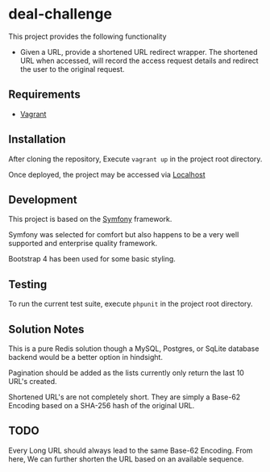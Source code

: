 # deal-challenge

This project provides the following functionality

* Given a URL, provide a shortened URL redirect wrapper. The shortened URL when accessed, will record the access request details and redirect the user to the original request. 
 
## Requirements

* [Vagrant](https://www.vagrantup.com/)
 

## Installation

After cloning the repository, Execute `vagrant up` in the project root directory.

Once deployed, the project may be accessed via [Localhost](https://localhost:8443)


## Development

This project is based on the [Symfony](https://symfony.com/) framework. 

Symfony was selected for comfort but also happens to be a very well supported and enterprise quality framework. 

Bootstrap 4 has been used for some basic styling.


## Testing

To run the current test suite, execute `phpunit` in the project root directory.

## Solution Notes

This is a pure Redis solution though a MySQL, Postgres, or SqLite database backend would be a better option in hindsight.

Pagination should be added as the lists currently only return the last 10 URL's created.

Shortened URL's are not completely short. They are simply a Base-62 Encoding based on a SHA-256 hash of the original URL.

## TODO

Every Long URL should always lead to the same Base-62 Encoding. From here, We can further shorten the URL based on an available sequence. 
